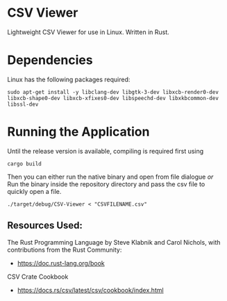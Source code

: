 # CSV Viewer
Lightweight CSV Viewer for use in Linux.
Written in Rust.


# Dependencies
Linux has the following packages required:
```
sudo apt-get install -y libclang-dev libgtk-3-dev libxcb-render0-dev libxcb-shape0-dev libxcb-xfixes0-dev libspeechd-dev libxkbcommon-dev libssl-dev
```

# Running the Application
Until the release version is available, compiling is required first using
```
cargo build
```

Then you can either run the native binary and open from file dialogue
*or*
Run the binary inside the repository directory and pass the csv file to quickly open a file.
```
./target/debug/CSV-Viewer < "CSVFILENAME.csv"
```


## Resources Used:

The Rust Programming Language
by Steve Klabnik and Carol Nichols, with contributions from the Rust Community:
- https://doc.rust-lang.org/book

CSV Crate Cookbook
- https://docs.rs/csv/latest/csv/cookbook/index.html
